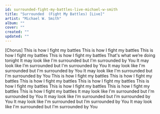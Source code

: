 ```yaml
---
id: surrounded-fight-my-battles-live-michael-w-smith
title: "Surrounded  (Fight My Battles) [Live]"
artist: "Michael W. Smith"
album: ""
cover: ""
created: ""
updated: ""
---
```


[Chorus]
This is how I fight my battles
This is how I fight my battles
This is how I fight my battles
This is how I fight my battles
That's what we’re doing tonight
It may look like I'm surrounded but I'm surrounded by You
It may look like I’m surrounded but I'm surrounded by You
It may look like I'm surrounded but I'm surrounded by You
It may look like I'm surrounded but I'm surrounded by You
This is how I fight my battles
This is how I fight my battles
This is how I fight my battles
This is how I fight my battles
This is how I fight my battles
This is how I fight my battles
This is how I fight my battles
This is how I fight my battles
It may look like I'm surrounded but I'm surrounded by You
It may look like I’m surrounded but I’m surrounded by You
It may look like I'm surrounded but I’m surrounded by You
It may look like I'm surrounded but I'm surrounded by You